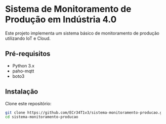 # Sistema de Monitoramento de Produção em Indústria 4.0

Este projeto implementa um sistema básico de monitoramento de produção utilizando IoT e Cloud.

## Pré-requisitos

- Python 3.x
- paho-mqtt
- boto3

## Instalação

Clone este repositório:

```sh
git clone https://github.com/ECr34T1v3/sistema-monitoramento-producao.git
cd sistema-monitoramento-producao
